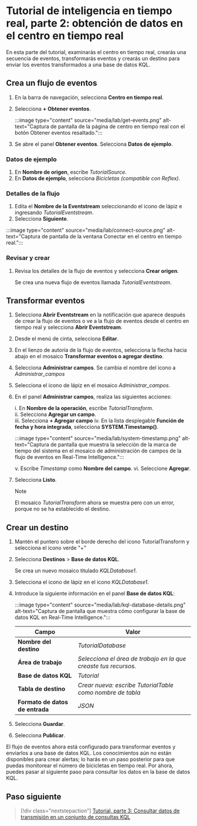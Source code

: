 # Tutorial de inteligencia en tiempo real, parte 2: obtención de datos en el centro en tiempo real

En esta parte del tutorial, examinarás el centro en tiempo real, crearás una secuencia de eventos, transformarás eventos y crearás un destino para enviar los eventos transformados a una base de datos KQL.

## Crea un flujo de eventos

1. En la barra de navegación, selecciona **Centro en tiempo real**.
2. Selecciona **+ Obtener eventos**.

    :::image type="content" source="media/lab/get-events.png" alt-text="Captura de pantalla de la página de centro en tiempo real con el botón Obtener eventos resaltado.":::

3. Se abre el panel **Obtener eventos**. Selecciona **Datos de ejemplo**.

### Datos de ejemplo

1. En **Nombre de origen**, escribe *TutorialSource*.
2. En **Datos de ejemplo**, selecciona *Bicicletas (compatible con Reflex)*.

### Detalles de la flujo

1. Edita el **Nombre de la Eventstream** seleccionando el icono de lápiz e ingresando *TutorialEventstream*.
2. Selecciona **Siguiente**.

:::image type="content" source="media/lab/connect-source.png" alt-text="Captura de pantalla de la ventana Conectar en el centro en tiempo real.":::

### Revisar y crear

1. Revisa los detalles de la flujo de eventos y selecciona **Crear origen**.

   Se crea una nueva flujo de eventos llamada *TutorialEventstream*.

## Transformar eventos

1. Selecciona **Abrir Eventstream** en la notificación que aparece después de crear la flujo de eventos o ve a la flujo de eventos desde el centro en tiempo real y selecciona **Abrir Eventstream**.
2. Desde el menú de cinta, selecciona **Editar**.
3. En el lienzo de autoría de la flujo de eventos, selecciona la flecha hacia abajo en el mosaico **Transformar eventos o agregar destino**.
4. Selecciona **Administrar campos**. Se cambia el nombre del icono a *Administrar_campos*
5. Selecciona el icono de lápiz en el mosaico *Administrar_campos*.
6. En el panel **Administrar campos**, realiza las siguientes acciones:

    i. En **Nombre de la operación**, escribe *TutorialTransform*.  
    ii. Selecciona **Agregar un campo**.  
    iii. Selecciona **+ Agregar campo**
    iv. En la lista desplegable **Función de fecha y hora integrada**, selecciona **SYSTEM.Timestamp()**.

    :::image type="content" source="media/lab/system-timestamp.png" alt-text="Captura de pantalla que muestra la selección de la marca de tiempo del sistema en el mosaico de administración de campos de la flujo de eventos en Real-Time Intelligence.":::

    v. Escribe *Timestamp* como **Nombre del campo**.
    vi. Seleccione **Agregar**.
7. Selecciona **Listo**.
    > [!NOTE] 
    > El mosaico *TutorialTransform* ahora se muestra pero con un error, porque no se ha establecido el destino.

## Crear un destino

1. Mantén el puntero sobre el borde derecho del icono TutorialTransform y selecciona el icono verde "+"
2. Selecciona **Destinos** > **Base de datos KQL**.

    Se crea un nuevo mosaico titulado *KQLDatabase1*.

3. Selecciona el icono de lápiz en el icono *KQLDatabase1*.
4. Introduce la siguiente información en el panel **Base de datos KQL**:

    :::image type="content" source="media/lab/kql-database-details.png" alt-text="Captura de pantalla que muestra cómo configurar la base de datos KQL en Real-Time Intelligence.":::

    | Campo | Valor |
    | --- | --- |
    | **Nombre del destino** | *TutorialDatabase* |
    | **Área de trabajo** | *Selecciona el área de trabajo en la que creaste tus recursos.* |
    | **Base de datos KQL** | *Tutorial* |
    | **Tabla de destino** | *Crear nueva: escribe TutorialTable como nombre de tabla* |
    | **Formato de datos de entrada** | *JSON* |

5. Selecciona **Guardar**.
6. Selecciona **Publicar**.

El flujo de eventos ahora está configurado para transformar eventos y enviarlos a una base de datos KQL. Los conocimientos aún no están disponibles para crear alertas; lo harás en un paso posterior para que puedas monitorear el número de bicicletas en tiempo real. Por ahora, puedes pasar al siguiente paso para consultar los datos en la base de datos KQL.

## Paso siguiente

> [!div class="nextstepaction"]
> [Tutorial, parte 3: Consultar datos de transmisión en un conjunto de consultas KQL](tutorial-3-consultar-datos.md)